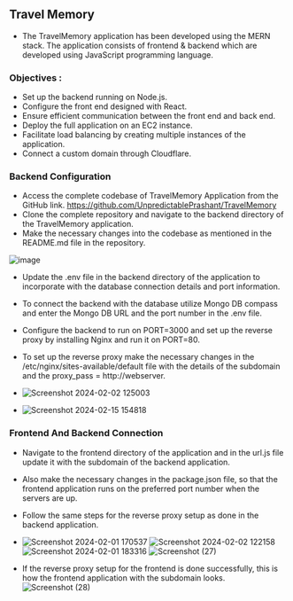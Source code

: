 ## Travel Memory

- The TravelMemory application has been developed using the MERN stack. The application consists of frontend & backend which are developed using JavaScript programming language.

### Objectives :
- Set up the backend running on Node.js.
- Configure the front end designed with React.
- Ensure efficient communication between the front end and back end.
- Deploy the full application on an EC2 instance.
- Facilitate load balancing by creating multiple instances of the application.
- Connect a custom domain through Cloudflare.
### Backend Configuration
- Access the complete codebase of TravelMemory Application from the GitHub link. https://github.com/UnpredictablePrashant/TravelMemory
- Clone the complete repository and navigate to the backend directory of the TravelMemory application.
- Make the necessary changes into the codebase as mentioned in the README.md file in the repository.

![image](https://github.com/rk630/TravelMemory_again/assets/139606316/423237e5-2d32-45d4-ac2d-aac1d3b1c743)
- Update the .env file in the backend directory of the application to incorporate with the database connection details and port information.
- To connect the backend with the database utilize Mongo DB compass and enter the Mongo DB URL and the port number in the .env file.
- Configure the backend to run on PORT=3000 and set up the reverse proxy by installing Nginx and run it on PORT=80.
- To set up the reverse proxy make the necessary changes in the /etc/nginx/sites-available/default file with the details of the subdomain and the proxy_pass = http://webserver.
- ![Screenshot 2024-02-02 125003](https://github.com/rk630/TravelMemory_again/assets/139606316/3594e4ae-cf12-4d4d-8a4f-59861b5b69c2)

- ![Screenshot 2024-02-15 154818](https://github.com/rk630/TravelMemory_again/assets/139606316/072eb6b5-db8e-4655-bb7c-2d743a828459)
### Frontend And Backend Connection
- Navigate to the frontend directory of the application and in the url.js file update it with the subdomain of the backend application.
- Also make the necessary changes in the package.json file, so that the frontend application runs on the preferred port number when the servers are up.
- Follow the same steps for the reverse proxy setup as done in the backend application.
- ![Screenshot 2024-02-01 170537](https://github.com/rk630/TravelMemory_again/assets/139606316/ea156444-138c-4f79-a64c-a3abdf521632)
![Screenshot 2024-02-02 122158](https://github.com/rk630/TravelMemory_again/assets/139606316/7b3870b1-45a4-407c-91be-5c6ade18ed4f)
![Screenshot 2024-02-01 183316](https://github.com/rk630/TravelMemory_again/assets/139606316/f09e103d-fd82-4cba-a3c1-c9cfc53e4483)
![Screenshot (27)](https://github.com/rk630/TravelMemory_again/assets/139606316/304a5e8f-484c-458c-82be-5f815c254699)

- If the reverse proxy setup for the frontend is done successfully, this is how the frontend application with the subdomain looks.
![Screenshot (28)](https://github.com/rk630/TravelMemory_again/assets/139606316/53831179-2088-4493-be12-0082a86f3041)


